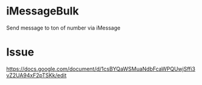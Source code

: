 # iMessageBulk
Send message to ton of number via iMessage

# Issue
https://docs.google.com/document/d/1csBYQaWSMuaNdbFcaWPQUwjSffi3vZ2UA94xF2pTSKk/edit
